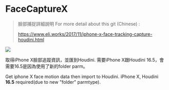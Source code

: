 # FaceCaptureX

> 臉部捕捉詳細說明 For more detail about this git (Chinese) : 
> 
> https://www.eli.works/2017/11/iphone-x-face-tracking-capture-houdini.html

[![](https://media.giphy.com/media/l2QEjUO4VuoXHDwic/giphy.gif)](https://vimeo.com/242626624)

取得iPhone X臉部追蹤資訊，並匯到Houdini. 需要iPhone X跟Houdini 16.5，會需要16.5是因為使用了新的folder parm。

Get iphone X face motion data then import to Houdini.  iPhone X, Houdini **16.5** required(due to new "folder" parmtype).





